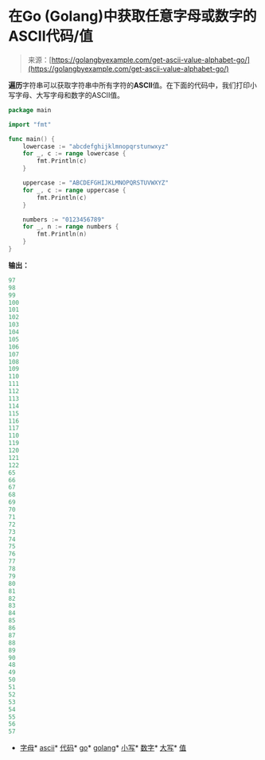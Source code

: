 <!--yml

类别：未分类

日期：2024-10-13 06:17:42

-->

# 在Go (Golang)中获取任意字母或数字的ASCII代码/值

> 来源：[https://golangbyexample.com/get-ascii-value-alphabet-go/](https://golangbyexample.com/get-ascii-value-alphabet-go/)

**遍历**字符串可以获取字符串中所有字符的**ASCII**值。在下面的代码中，我们打印小写字母、大写字母和数字的ASCII值。

```go
package main

import "fmt"

func main() {
    lowercase := "abcdefghijklmnopqrstunwxyz"
    for _, c := range lowercase {
        fmt.Println(c)
    }

    uppercase := "ABCDEFGHIJKLMNOPQRSTUVWXYZ"
    for _, c := range uppercase {
        fmt.Println(c)
    }

    numbers := "0123456789"
    for _, n := range numbers {
        fmt.Println(n)
    }
}
```

**输出：**

```go
97
98
99
100
101
102
103
104
105
106
107
108
109
110
111
112
113
114
115
116
117
110
119
120
121
122
65
66
67
68
69
70
71
72
73
74
75
76
77
78
79
80
81
82
83
84
85
86
87
88
89
90
48
49
50
51
52
53
54
55
56
57
```

+   [字母](https://golangbyexample.com/tag/alphabet/)*   [ascii](https://golangbyexample.com/tag/ascii/)*   [代码](https://golangbyexample.com/tag/code/)*   [go](https://golangbyexample.com/tag/go/)*   [golang](https://golangbyexample.com/tag/golang/)*   [小写](https://golangbyexample.com/tag/lowercase/)*   [数字](https://golangbyexample.com/tag/number/)*   [大写](https://golangbyexample.com/tag/uppercase/)*   [值](https://golangbyexample.com/tag/value/)
